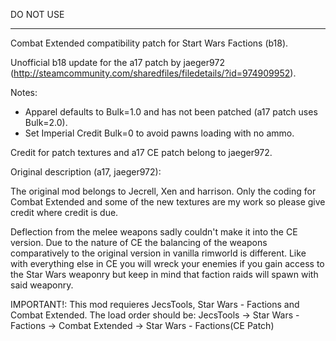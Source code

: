 DO NOT USE

----------------

Combat Extended compatibility patch for Start Wars Factions (b18).

Unofficial b18 update for the a17 patch by jaeger972 (http://steamcommunity.com/sharedfiles/filedetails/?id=974909952).

Notes:
- Apparel defaults to Bulk=1.0 and has not been patched (a17 patch uses Bulk=2.0).
- Set Imperial Credit Bulk=0 to avoid pawns loading with no ammo.

Credit for patch textures and a17 CE patch belong to jaeger972.

Original description (a17, jaeger972):

  The original mod belongs to Jecrell, Xen and harrison.
  Only the coding for Combat Extended and some of the new textures are my work so please give credit where credit is due.
  
  Deflection from the melee weapons sadly couldn't make it into the CE version.
  Due to the nature of CE the balancing of the weapons comparatively to the original version in vanilla rimworld is different.
  Like with everything else in CE you will wreck your enemies if you gain access to the Star Wars weaponry but keep in mind that faction raids will spawn with said weaponry.
  
  IMPORTANT!: This mod requieres JecsTools, Star Wars - Factions and Combat Extended.
  The load order should be: JecsTools -> Star Wars - Factions -> Combat Extended -> Star Wars - Factions(CE Patch)

